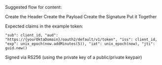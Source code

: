Suggested flow for content:

Create the Header
Create the Payload
Create the Signature
Put it Together

Expected claims in the example token:

`"sub": client_id,
"aud": "https://{yourOktaDomain}/oauth2/default/v1/token",
"iss": client_id,
"exp": unix_epoch(now.addMinutes(5)),
"iat": unix_epoch(now),
"jti": guid.new()`

Signed via RS256 (using the private key of a public/private keypair)
